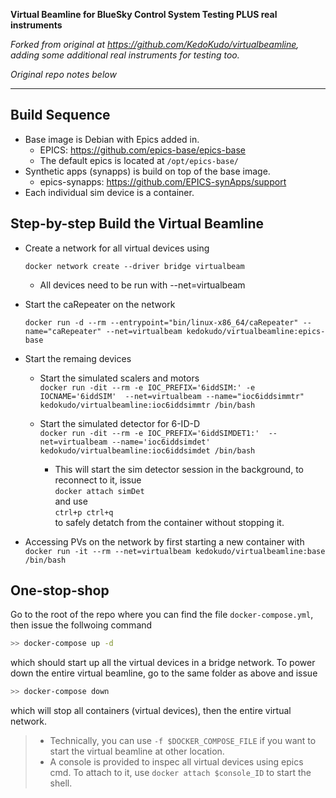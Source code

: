 __Virtual Beamline for BlueSky Control System Testing PLUS real instruments__

*Forked from original at https://github.com/KedoKudo/virtualbeamline, adding some additional real instruments for testing too.*

*Original repo notes below*

---

## Build Sequence
* Base image is Debian with Epics added in.
    * EPICS: https://github.com/epics-base/epics-base
    * The default epics is located at `/opt/epics-base/`
* Synthetic apps (synapps) is build on top of the base image.
    * epics-synapps: https://github.com/EPICS-synApps/support
* Each individual sim device is a container.


## Step-by-step Build the Virtual Beamline
* Create a network for all virtual devices using

    `docker network create --driver bridge virtualbeam`
    
    * All devices need to be run with --net=virtualbeam
* Start the caRepeater on the network

    `docker run -d --rm --entrypoint="bin/linux-x86_64/caRepeater" --name="caRepeater" --net=virtualbeam kedokudo/virtualbeamline:epics-base`

* Start the remaing devices
    * Start the simulated scalers and motors  
    `docker run -dit --rm -e IOC_PREFIX='6iddSIM:' -e IOCNAME='6iddSIM'  --net=virtualbeam --name="ioc6iddsimmtr" kedokudo/virtualbeamline:ioc6iddsimmtr /bin/bash`

    * Start the simulated detector for 6-ID-D  
    `docker run -dit --rm -e IOC_PREFIX='6iddSIMDET1:'  --net=virtualbeam --name='ioc6iddsimdet' kedokudo/virtualbeamline:ioc6iddsimdet /bin/bash`
        * This will start the sim detector session in the background, to reconnect to it, issue  
            `docker attach simDet`  
        and use  
            `ctrl+p ctrl+q`  
        to safely detatch from the container without stopping it.

* Accessing PVs on the network by first starting a new container with  
    `docker run -it --rm --net=virtualbeam kedokudo/virtualbeamline:base /bin/bash`  


## One-stop-shop

Go to the root of the repo where you can find the file `docker-compose.yml`, then issue the follwoing command

```bash
>> docker-compose up -d
```

which should start up all the virtual devices in a bridge network.  To power down the entire virtual beamline, go to the same folder as above and issue

```bash
>> docker-compose down
```

which will stop all containers (virtual devices), then the entire virtual network.

> * Technically, you can use `-f $DOCKER_COMPOSE_FILE` if you want to start the virtual beamline at other location.  
> * A console is provided to inspec all virtual devices using epics cmd.  To attach to it, use `docker attach $console_ID` to start the shell.
